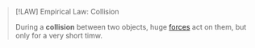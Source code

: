 >[!LAW] Empirical Law: Collision
>
>During a **collision** between two objects, huge [forces](../Force.md) act on them, but only for a very short timw.
>
